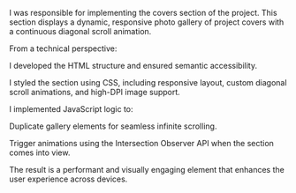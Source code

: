 I was responsible for implementing the covers section of the project. This section displays a dynamic, responsive photo gallery of project covers with a continuous diagonal scroll animation.

From a technical perspective:

I developed the HTML structure and ensured semantic accessibility.

I styled the section using CSS, including responsive layout, custom diagonal scroll animations, and high-DPI image support.

I implemented JavaScript logic to:

Duplicate gallery elements for seamless infinite scrolling.

Trigger animations using the Intersection Observer API when the section comes into view.

The result is a performant and visually engaging element that enhances the user experience across devices.
